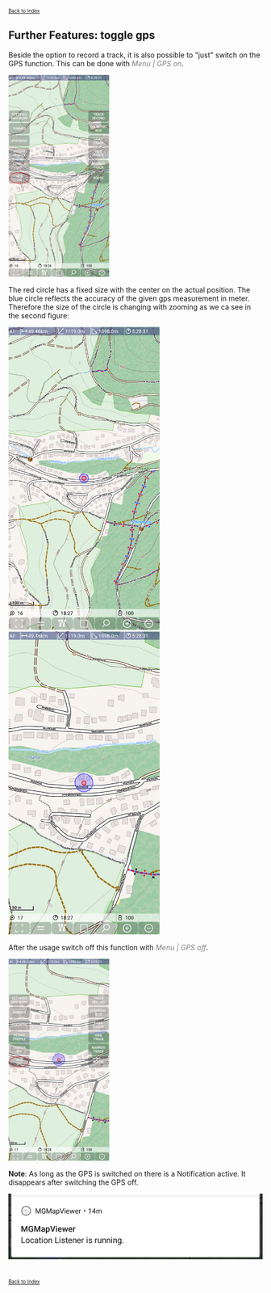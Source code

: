 <small><small>[Back to Index](../../../index.md)</small></small>

## Further Features: toggle gps

Beside the option to record a track, it is also possible to "just" switch on the GPS 
function. This can be done with <span style="color:gray">*Menu | GPS on*</span>.

<img src="./gps1.png" width="200" />&nbsp;

The red circle has a fixed size with the center on the actual position.
The blue circle reflects the accuracy of the given gps measurement in meter. 
Therefore the size of the circle is changing with zooming as we ca see in the second figure:

<img src="./gps2.png" width="300" />&nbsp;<img src="./gps3.png" width="300" />&nbsp;

After the usage switch off this function with <span style="color:gray">*Menu | GPS off*</span>.

<img src="./gps4.png" width="200" />&nbsp;

**Note**: As long as the GPS is switched on there is a Notification active. It disappears after switching the GPS off.

<img src="./notification.png" width="600" />&nbsp;

<small><small>[Back to Index](../../../index.md)</small></small>